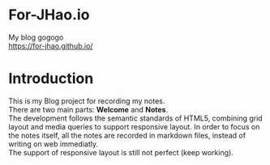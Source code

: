 # For-JHao.io
My blog
gogogo</br>
<a>https://for-jhao.github.io/</a>

# Introduction 
This is my Blog project for recording my notes.</br>
There are two main parts: **Welcome** and **Notes**.</br>
The development follows the semantic standards of HTML5, combining grid layout and media queries to support responsive layout. In order to focus on the notes itself, all the notes are recorded in markdown files, instead of writing on web immediatly. </br>
The support of responsive layout is still not perfect (keep working).</br>

